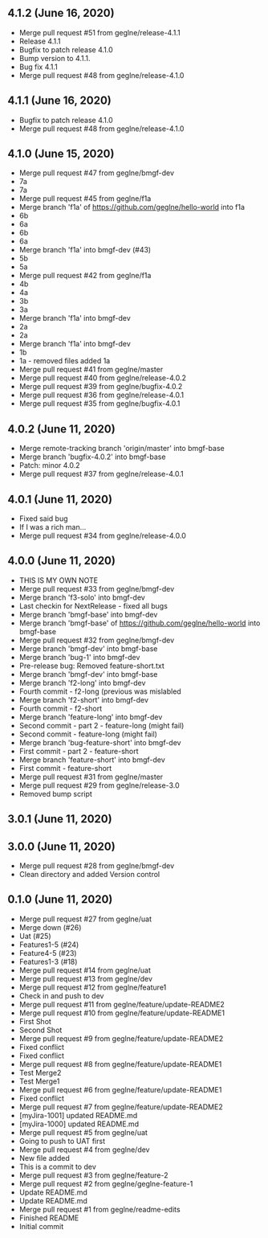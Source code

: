 ## 4.1.2 (June 16, 2020)
  - Merge pull request #51 from geglne/release-4.1.1
  - Release 4.1.1
  - Bugfix to patch release 4.1.0
  - Bump version to 4.1.1.
  - Bug fix 4.1.1
  - Merge pull request #48 from geglne/release-4.1.0

## 4.1.1 (June 16, 2020)
  - Bugfix to patch release 4.1.0
  - Merge pull request #48 from geglne/release-4.1.0

## 4.1.0 (June 15, 2020)
  - Merge pull request #47 from geglne/bmgf-dev
  - 7a
  - 7a
  - Merge pull request #45 from geglne/f1a
  - Merge branch 'f1a' of https://github.com/geglne/hello-world into f1a
  - 6b
  - 6a
  - 6b
  - 6a
  - Merge branch 'f1a' into bmgf-dev (#43)
  - 5b
  - 5a
  - Merge pull request #42 from geglne/f1a
  - 4b
  - 4a
  - 3b
  - 3a
  - Merge branch 'f1a' into bmgf-dev
  - 2a
  - 2a
  - Merge branch 'f1a' into bmgf-dev
  - 1b
  - 1a - removed files added 1a
  - Merge pull request #41 from geglne/master
  - Merge pull request #40 from geglne/release-4.0.2
  - Merge pull request #39 from geglne/bugfix-4.0.2
  - Merge pull request #36 from geglne/release-4.0.1
  - Merge pull request #35 from geglne/bugfix-4.0.1

## 4.0.2 (June 11, 2020)
  - Merge remote-tracking branch 'origin/master' into bmgf-base
  - Merge branch 'bugfix-4.0.2' into bmgf-base
  - Patch: minor 4.0.2
  - Merge pull request #37 from geglne/release-4.0.1

## 4.0.1 (June 11, 2020)
  - Fixed said bug
  - If I was a rich man... 
  - Merge pull request #34 from geglne/release-4.0.0

## 4.0.0 (June 11, 2020)
  - THIS IS MY OWN NOTE
  - Merge pull request #33 from geglne/bmgf-dev
  - Merge branch 'f3-solo' into bmgf-dev
  - Last checkin for NextRelease - fixed all bugs
  - Merge branch 'bmgf-base' into bmgf-dev
  - Merge branch 'bmgf-base' of https://github.com/geglne/hello-world into bmgf-base
  - Merge pull request #32 from geglne/bmgf-dev
  - Merge branch 'bmgf-dev' into bmgf-base
  - Merge branch 'bug-1' into bmgf-dev
  - Pre-release bug: Removed feature-short.txt
  - Merge branch 'bmgf-dev' into bmgf-base
  - Merge branch 'f2-long' into bmgf-dev
  - Fourth commit - f2-long (previous was mislabled
  - Merge branch 'f2-short' into bmgf-dev
  - Fourth commit - f2-short
  - Merge branch 'feature-long' into bmgf-dev
  - Second commit - part 2 - feature-long (might fail)
  - Second commit - feature-long (might fail)
  - Merge branch 'bug-feature-short' into bmgf-dev
  - First commit - part 2 - feature-short
  - Merge branch 'feature-short' into bmgf-dev
  - First commit - feature-short
  - Merge pull request #31 from geglne/master
  - Merge pull request #29 from geglne/release-3.0
  - Removed bump script

## 3.0.1 (June 11, 2020)


## 3.0.0 (June 11, 2020)
  - Merge pull request #28 from geglne/bmgf-dev
  - Clean directory and added Version control

## 0.1.0 (June 11, 2020)
  - Merge pull request #27 from geglne/uat
  - Merge down (#26)
  - Uat (#25)
  - Features1-5 (#24)
  - Feature4-5 (#23)
  - Features1-3 (#18)
  - Merge pull request #14 from geglne/uat
  - Merge pull request #13 from geglne/dev
  - Merge pull request #12 from geglne/feature1
  - Check in and push to dev
  - Merge pull request #11 from geglne/feature/update-README2
  - Merge pull request #10 from geglne/feature/update-README1
  - First Shot
  - Second Shot
  - Merge pull request #9 from geglne/feature/update-README2
  - Fixed conflict
  - Fixed conflict
  - Merge pull request #8 from geglne/feature/update-README1
  -  Test Merge2
  - Test Merge1
  - Merge pull request #6 from geglne/feature/update-README1
  - Fixed conflict
  - Merge pull request #7 from geglne/feature/update-README2
  - [myJira-1001] updated README.md
  - [myJira-1000] updated README.md
  - Merge pull request #5 from geglne/uat
  - Going to push to UAT first
  - Merge pull request #4 from geglne/dev
  - New file added
  - This is a commit to dev
  - Merge pull request #3 from geglne/feature-2
  - Merge pull request #2 from geglne/geglne-feature-1
  - Update README.md
  - Update README.md
  - Merge pull request #1 from geglne/readme-edits
  - Finished README
  - Initial commit


